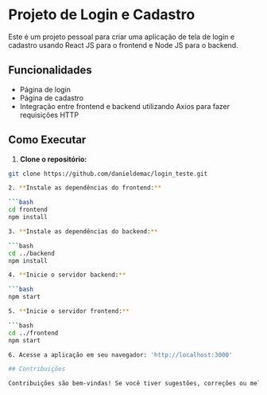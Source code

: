 # Projeto de Login e Cadastro

Este é um projeto pessoal para criar uma aplicação de tela de login e cadastro usando React JS para o frontend e Node JS para o backend.

## Funcionalidades

- Página de login
- Página de cadastro
- Integração entre frontend e backend utilizando Axios para fazer requisições HTTP

## Como Executar

1. **Clone o repositório:**

```bash
git clone https://github.com/danieldemac/login_teste.git

2. **Instale as dependências do frontend:**

```bash
cd frontend
npm install

3. **Instale as dependências do backend:**

```bash
cd ../backend
npm install

4. **Inicie o servidor backend:**

```bash
npm start

5. **Inicie o servidor frontend:**

```bash
cd ../frontend
npm start

6. Acesse a aplicação em seu navegador: 'http://localhost:3000'

## Contribuições

Contribuições são bem-vindas! Se você tiver sugestões, correções ou melhorias, sinta-se à vontade para abrir uma issue ou enviar um pull request.